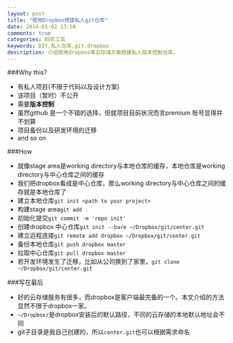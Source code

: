 ```yaml
---
layout: post
title: "使用Dropbox搭建私人git仓库"
date: 2014-01-02 13:59
comments: true
categories: 码农工具
keywords: DIY,私人仓库,git,dropbox
description: 介绍使用dropbox等云存储方案搭建私人版本控制仓库。
---
```


###Why this?
-   有私人项目(不限于代码以及设计方案)
-   该项目（暂时）不公开
-   需要**版本控制**
-   虽然github 是一个不错的选择，但就项目目前状况而言premium 账号显得并不划算
-   项目备份以及研发环境的迁移
-   and so on


###How
-   就像stage area是working directory与本地仓库的缓存，本地仓库是working directory与中心仓库之间的缓存
-   我们把dropbox看成是中心仓库，那么working directory与中心仓库之间的缓存就是本地仓库了
-   建立本地仓库`git init <path to your project>`
-   构建stage area`git add .`
-   初始化提交`git commit -m 'repo init'`
-   创建dropbox 中心仓库`git init --bare ~/Dropbox/git/center.git`
-   建立远程连接`git remote add dropbox ~/Dropbox/git/center.git`
-   备份本地仓库`git push dropbox master`
-   拉取中心仓库`git pull dropbox master`
-   若开发环境发生了迁移，比如从公司换到了家里，`git clone ~/Dropbox/git/center.git`


###写在最后
-   好的云存储服务有很多，而dropbox是客户端最完备的一个。本文介绍的方法显然不限于dropbox一家。
-   `~/Dropbox/`是dropbox安装后的默认路径，不同的云存储的本地默认地址会不同
-   git子目录是我自己创建的，所以`center.git`也可以根据需求命名